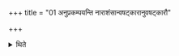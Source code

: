 +++
title = "01 अनुप्रकम्पयन्ति नाराशंसान्वषट्कारानुवषट्कारौ"

+++

<details><summary>थिते</summary>

अनुप्रकम्पयन्ति नाराशंसान्वषट्कारानुवषट्कारौ १
</details>
